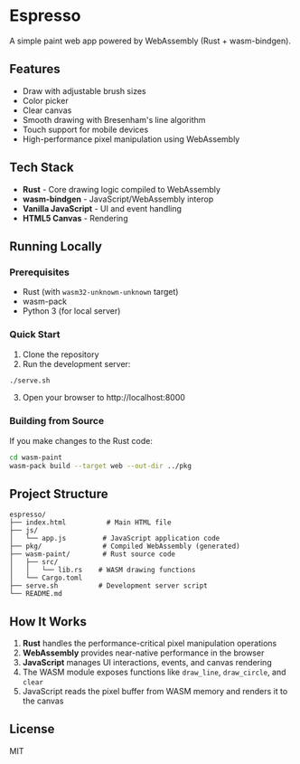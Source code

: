 # Espresso

A simple paint web app powered by WebAssembly (Rust + wasm-bindgen).

## Features

- Draw with adjustable brush sizes
- Color picker
- Clear canvas
- Smooth drawing with Bresenham's line algorithm
- Touch support for mobile devices
- High-performance pixel manipulation using WebAssembly

## Tech Stack

- **Rust** - Core drawing logic compiled to WebAssembly
- **wasm-bindgen** - JavaScript/WebAssembly interop
- **Vanilla JavaScript** - UI and event handling
- **HTML5 Canvas** - Rendering

## Running Locally

### Prerequisites

- Rust (with `wasm32-unknown-unknown` target)
- wasm-pack
- Python 3 (for local server)

### Quick Start

1. Clone the repository
2. Run the development server:

```bash
./serve.sh
```

3. Open your browser to http://localhost:8000

### Building from Source

If you make changes to the Rust code:

```bash
cd wasm-paint
wasm-pack build --target web --out-dir ../pkg
```

## Project Structure

```
espresso/
├── index.html          # Main HTML file
├── js/
│   └── app.js         # JavaScript application code
├── pkg/               # Compiled WebAssembly (generated)
├── wasm-paint/        # Rust source code
│   ├── src/
│   │   └── lib.rs    # WASM drawing functions
│   └── Cargo.toml
├── serve.sh          # Development server script
└── README.md
```

## How It Works

1. **Rust** handles the performance-critical pixel manipulation operations
2. **WebAssembly** provides near-native performance in the browser
3. **JavaScript** manages UI interactions, events, and canvas rendering
4. The WASM module exposes functions like `draw_line`, `draw_circle`, and `clear`
5. JavaScript reads the pixel buffer from WASM memory and renders it to the canvas

## License

MIT
